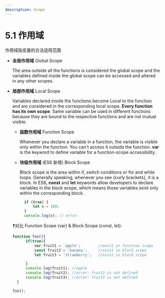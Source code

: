 ```yaml
---
description: Scope
---
```


# 5.1 作用域

作用域指变量的合法适用范围

* **全局作用域** Global Scope

  The area outside all the functions is considered the global scope and the variables defined inside the global scope can be accessed and altered in any other scopes.

* **局部作用域** Local Scope

  Variables declared inside the functions become Local to the function and are considered in the corresponding local scope. **Every function has its own scope**. Same variable can be used in different functions because they are bound to the respective functions and are not mutual visible.

  * **函数作用域** Function Scope

    Whenever you declare a variable in a function, the variable is visible only within the function. You can't access it outside the function. **var** is the keyword to define variable for a function-scope accessibility.

  * **块级作用域** \(ES6 新增\) Block Scope

    Block scope is the area within if, switch conditions or for and while loops. Generally speaking, whenever you see {curly brackets}, it is a block. In ES6, **const** and **let** keywords allow developers to declare variables in the block scope, which means those variables exist only within the corresponding block.

    ```javascript
      if (true) {
          let x = 100;
      }
      console.log(x); // error
    ```

  ❓对比 Function Scope \(var\) & Block Scope \(const, let\):

  ```javascript
  function foo(){
        if(true){
            var fruit1 = 'apple';        //exist in function scope
            const fruit2 = 'banana';     //exist in block scope
            let fruit3 = 'strawberry';   //exist in block scope

        }
        console.log(fruit1); //apple
        console.log(fruit2); //error: fruit2 is not defined
        console.log(fruit3); //error: fruit3 is not defined
    }

  foo();
  ```

